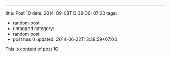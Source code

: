 ---
title: Post 10
date: 2014-09-08T13:39:06+07:00
tags:
  - random post
  - untagged
category:
  - random post
  - post has 0
updated: 2014-06-22T13:38:59+07:00

This is content of post 10